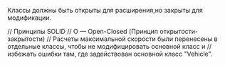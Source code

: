 Классы должны быть открыты для расширения,но закрыты для модификации.

// Принципы SOLID
// O — Open-Closed (Принцип открытости-закрытости)
// Расчеты максимальной скорости были перенесены в отдельные классы, чтобы не модифицировать основной класс и
// избежать ошибки там, где задействован основной класс "Vehicle".